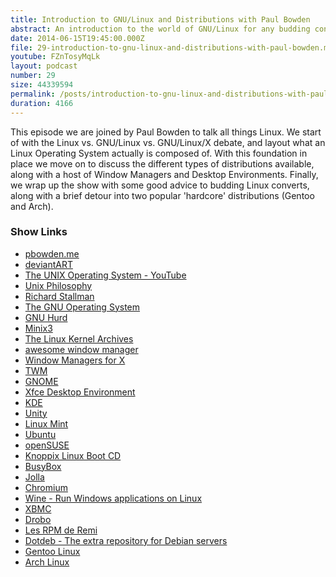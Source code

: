 ```yaml
---
title: Introduction to GNU/Linux and Distributions with Paul Bowden
abstract: An introduction to the world of GNU/Linux for any budding convert.
date: 2014-06-15T19:45:00.000Z
file: 29-introduction-to-gnu-linux-and-distributions-with-paul-bowden.mp3
youtube: FZnTosyMqLk
layout: podcast
number: 29
size: 44339594
permalink: /posts/introduction-to-gnu-linux-and-distributions-with-paul-bowden/
duration: 4166
---
```


This episode we are joined by Paul Bowden to talk all things Linux.
We start of with the Linux vs. GNU/Linux vs. GNU/Linux/X debate, and layout what an Linux Operating System actually is composed of.
With this foundation in place we move on to discuss the different types of distributions available, along with a host of Window Managers and Desktop Environments.
Finally, we wrap up the show with some good advice to budding Linux converts, along with a brief detour into two popular 'hardcore' distributions (Gentoo and Arch).

### Show Links

- [pbowden.me](http://pbowden.me/)
- [deviantART](http://www.deviantart.com/)
- [The UNIX Operating System - YouTube](https://www.youtube.com/watch?v=tc4ROCJYbm0)
- [Unix Philosophy](http://en.wikipedia.org/wiki/Unix_philosophy)
- [Richard Stallman](https://stallman.org/)
- [The GNU Operating System](http://www.gnu.org/)
- [GNU Hurd](http://www.gnu.org/software/hurd/)
- [Minix3](http://www.minix3.org/)
- [The Linux Kernel Archives](https://www.kernel.org/)
- [awesome window manager](http://awesome.naquadah.org/)
- [Window Managers for X](http://xwinman.org/)
- [TWM](http://xwinman.org/vtwm.php)
- [GNOME](http://www.gnome.org/)
- [Xfce Desktop Environment](http://www.xfce.org/)
- [KDE](http://www.kde.org/)
- [Unity](https://unity.ubuntu.com/)
- [Linux Mint](http://www.linuxmint.com/)
- [Ubuntu](http://www.ubuntu.com/)
- [openSUSE](http://www.opensuse.org/en/)
- [Knoppix Linux Boot CD](http://knoppix.net/)
- [BusyBox](http://www.busybox.net/)
- [Jolla](http://jolla.com/)
- [Chromium](http://www.chromium.org/)
- [Wine - Run Windows applications on Linux](http://www.winehq.org/)
- [XBMC](http://xbmc.org/)
- [Drobo](http://www.drobo.com/)
- [Les RPM de Remi](http://rpms.famillecollet.com/)
- [Dotdeb - The extra repository for Debian servers](http://www.dotdeb.org/)
- [Gentoo Linux](http://www.gentoo.org/)
- [Arch Linux](https://www.archlinux.org/)
